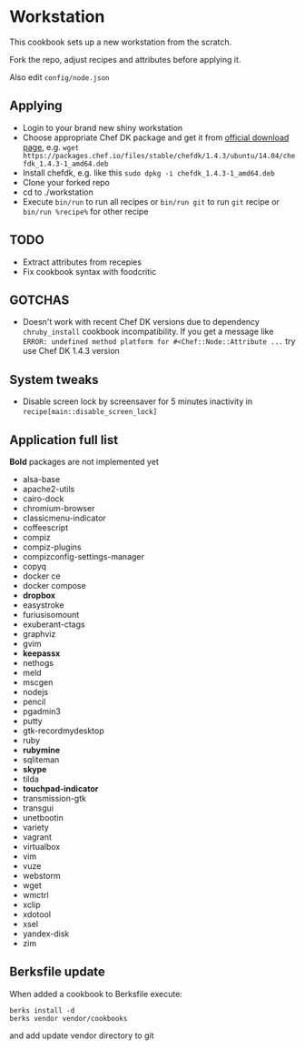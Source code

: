 # Workstation

This cookbook sets up a new workstation from the scratch.

Fork the repo, adjust recipes and attributes before applying it.

Also edit `config/node.json`

## Applying

* Login to your brand new shiny workstation
* Choose appropriate Chef DK package and get it from [official download page](https://downloads.chef.io/chefdk), e.g. `wget https://packages.chef.io/files/stable/chefdk/1.4.3/ubuntu/14.04/chefdk_1.4.3-1_amd64.deb`
* Install chefdk, e.g. like this `sudo dpkg -i chefdk_1.4.3-1_amd64.deb`
* Clone your forked repo
* cd to ./workstation
* Execute `bin/run` to run all recipes or `bin/run git` to run `git` recipe or `bin/run %recipe%` for other recipe

## TODO

* Extract attributes from recepies
* Fix cookbook syntax with foodcritic

## GOTCHAS

* Doesn't work with recent Chef DK versions due to dependency `chruby_install` cookbook incompatibility. If you get a message like `ERROR: undefined method platform for #<Chef::Node::Attribute ...` try use Chef DK 1.4.3 version

## System tweaks

* Disable screen lock by screensaver for 5 minutes inactivity in `recipe[main::disable_screen_lock]`

## Application full list

**Bold** packages are not implemented yet

* alsa-base
* apache2-utils
* cairo-dock
* chromium-browser
* classicmenu-indicator
* coffeescript
* compiz
* compiz-plugins
* compizconfig-settings-manager
* copyq
* docker ce
* docker compose
* **dropbox**
* easystroke
* furiusisomount
* exuberant-ctags
* graphviz
* gvim
* **keepassx**
* nethogs
* meld
* mscgen
* nodejs
* pencil
* pgadmin3
* putty
* gtk-recordmydesktop
* ruby
* **rubymine**
* sqliteman
* **skype**
* tilda
* **touchpad-indicator**
* transmission-gtk
* transgui
* unetbootin
* variety
* vagrant
* virtualbox
* vim
* vuze
* webstorm
* wget
* wmctrl
* xclip
* xdotool
* xsel
* yandex-disk
* zim

## Berksfile update

When added a cookbook to Berksfile execute:

    berks install -d
    berks vendor vendor/cookbooks

and add update vendor directory to git
